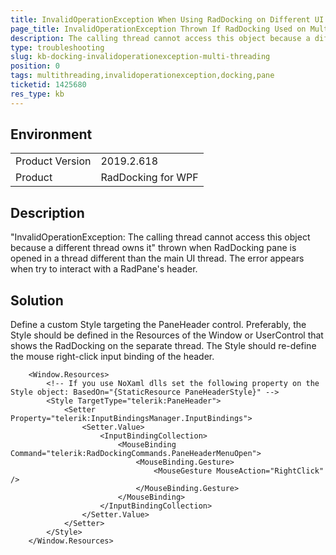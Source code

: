 ```yaml
---
title: InvalidOperationException When Using RadDocking on Different UI Threads
page_title: InvalidOperationException Thrown If RadDocking Used on Multi Threads
description: The calling thread cannot access this object because a different thread owns it - message shown when RadDocking is shown on a separate UI thread.
type: troubleshooting
slug: kb-docking-invalidoperationexception-multi-threading
position: 0
tags: multithreading,invalidoperationexception,docking,pane
ticketid: 1425680
res_type: kb
---
```


## Environment
<table>
    <tbody>
	    <tr>
	    	<td>Product Version</td>
	    	<td>2019.2.618</td>
	    </tr>
	    <tr>
	    	<td>Product</td>
	    	<td>RadDocking for WPF</td>
	    </tr>
    </tbody>
</table>

## Description

"InvalidOperationException: The calling thread cannot access this object because a different thread owns it" thrown when RadDocking pane is opened in a thread different than the main UI thread. The error appears when try to interact with a RadPane's header.

## Solution

Define a custom Style targeting the PaneHeader control. Preferably, the Style should be defined in the Resources of the Window or UserControl that shows the RadDocking on the separate thread. The Style should re-define the mouse right-click input binding of the header.


```XAML
	<Window.Resources>
		<!-- If you use NoXaml dlls set the following property on the Style object: BasedOn="{StaticResource PaneHeaderStyle}" -->
		<Style TargetType="telerik:PaneHeader">
			<Setter Property="telerik:InputBindingsManager.InputBindings">
				<Setter.Value>
					<InputBindingCollection>
						<MouseBinding Command="telerik:RadDockingCommands.PaneHeaderMenuOpen">
							<MouseBinding.Gesture>
								<MouseGesture MouseAction="RightClick" />
							</MouseBinding.Gesture>
						</MouseBinding>
					</InputBindingCollection>
				</Setter.Value>
			</Setter>
		</Style>
	</Window.Resources>
```
